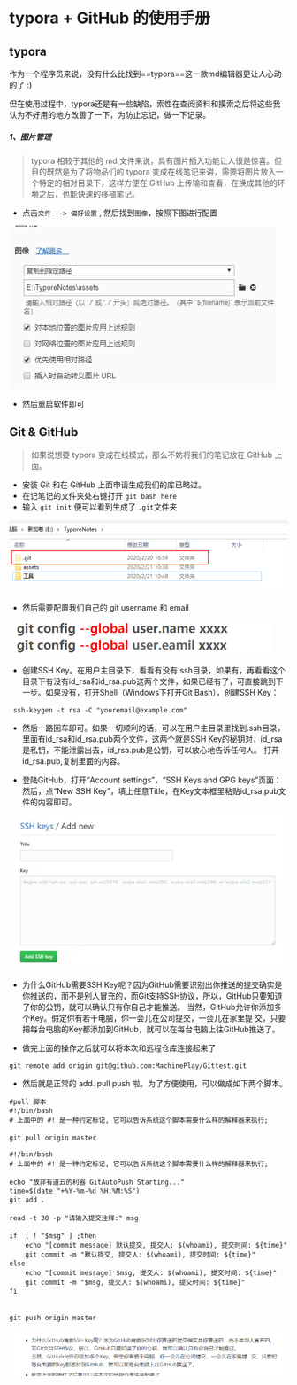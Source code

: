 # typora + GitHub 的使用手册 

## typora

作为一个程序员来说，没有什么比找到==typora==这一款md编辑器更让人心动的了 :)

但在使用过程中，typora还是有一些缺陷，索性在查阅资料和摸索之后将这些我认为不好用的地方改善了一下，为防止忘记，做一下记录。

##### 1、图片管理

>typora 相较于其他的 md 文件来说，具有图片插入功能让人很是惊喜。但目的既然是为了将物品们的 typora 变成在线笔记来讲，需要将图片放入一个特定的相对目录下，这样方便在 GitHub 上传输和查看，在换成其他的环境之后，也能快速的移植笔记。

- 点击`文件 --> 偏好设置` , 然后找到`图像`，按照下图进行配置

![image-20200221103822418](.pics/image-20200221103822418.png)

- 然后重启软件即可



## Git & GitHub

> 如果说想要 typora 变成在线模式，那么不妨将我们的笔记放在 GitHub 上面。

- 安装 Git 和在 GitHub 上面申请生成我们的库已略过。
- 在记笔记的文件夹处右键打开 `git bash here`
- 输入 `git init` 便可以看到生成了  `.git`文件夹

![image-20200221104857928](.pics/image-20200221104857928.png)


- 然后需要配置我们自己的 git username 和 email

![image-20200221105105575](.pics/image-20200221105105575.png)


- 创建SSH Key。在用户主目录下，看看有没有.ssh目录，如果有，再看看这个目录下有没有id_rsa和id_rsa.pub这两个文件，如果已经有了，可直接跳到下一步。如果没有，打开Shell（Windows下打开Git Bash），创建SSH Key：
~~~nginx
 ssh-keygen -t rsa -C "youremail@example.com"
~~~

- 然后一路回车即可。如果一切顺利的话，可以在用户主目录里找到.ssh目录，里面有id_rsa和id_rsa.pub两个文件，这两个就是SSH Key的秘钥对，id_rsa是私钥，不能泄露出去，id_rsa.pub是公钥，可以放心地告诉任何人。
打开id_rsa.pub,复制里面的内容。

- 登陆GitHub，打开“Account settings”，“SSH Keys and GPG keys”页面：
然后，点“New SSH Key”，填上任意Title，在Key文本框里粘贴id_rsa.pub文件的内容即可。

![image-20200221111717118](.pics/image-20200221111717118.png)

- 为什么GitHub需要SSH Key呢？因为GitHub需要识别出你推送的提交确实是你推送的，而不是别人冒充的，而Git支持SSH协议，所以，GitHub只要知道了你的公钥，就可以确认只有你自己才能推送。
当然，GitHub允许你添加多个Key。假定你有若干电脑，你一会儿在公司提交，一会儿在家里提   交，只要把每台电脑的Key都添加到GitHub，就可以在每台电脑上往GitHub推送了。

- 做完上面的操作之后就可以将本次和远程仓库连接起来了

~~~nginx
git remote add origin git@github.com:MachinePlay/Gittest.git
~~~

- 然后就是正常的 add.  pull  push 啦。为了方便使用，可以做成如下两个脚本。

~~~shell
#pull 脚本
#!/bin/bash
# 上面中的 #! 是一种约定标记, 它可以告诉系统这个脚本需要什么样的解释器来执行;

git pull origin master
~~~

~~~shell
#!/bin/bash
# 上面中的 #! 是一种约定标记, 它可以告诉系统这个脚本需要什么样的解释器来执行;

echo "放弃有道云的利器 GitAutoPush Starting..."
time=$(date "+%Y-%m-%d %H:%M:%S")
git add .

read -t 30 -p "请输入提交注释:" msg

if  [ ! "$msg" ] ;then
    echo "[commit message] 默认提交, 提交人: $(whoami), 提交时间: ${time}"
	git commit -m "默认提交, 提交人: $(whoami), 提交时间: ${time}"
else
    echo "[commit message] $msg, 提交人: $(whoami), 提交时间: ${time}"
	git commit -m "$msg, 提交人: $(whoami), 提交时间: ${time}"
fi

	
git push origin master
~~~

![image-20200302111314661](.pics/image-20200302111314661.png)
